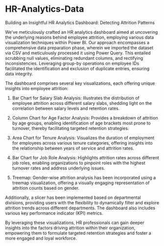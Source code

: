 # HR-Analytics-Data

Building an Insightful HR Analytics Dashboard: Detecting Attrition Patterns 

We've meticulously crafted an HR analytics dashboard aimed at uncovering the underlying reasons behind employee attrition, employing various data visualization techniques within Power BI. Our approach encompasses a comprehensive data preparation phase, wherein we imported the dataset via CSV and meticulously processed it using Power Query. This entailed scrubbing null values, eliminating redundant columns, and rectifying inconsistencies. Leveraging group-by operations on employee IDs facilitated the identification and exclusion of duplicate entries, ensuring data integrity.

The dashboard comprises several key visualizations, each offering unique insights into employee attrition:

1) Bar Chart for Salary Slab Analysis: Illustrates the distribution of employee attrition across different salary slabs, shedding light on the correlation between salary levels and retention rates.

2) Column Chart for Age Factor Analysis: Provides a breakdown of attrition by age groups, enabling identification of age brackets most prone to turnover, thereby facilitating targeted retention strategies.
   
3) Area Chart for Tenure Analysis: Visualizes the duration of employment for employees across various tenure categories, offering insights into the relationship between years of service and attrition rates.

4) Bar Chart for Job Role Analysis: Highlights attrition rates across different job roles, enabling organizations to pinpoint roles with the highest turnover rates and address underlying issues.

5) Treemap: Gender-wise attrition analysis has been incorporated using a treemap visualization, offering a visually engaging representation of attrition counts based on gender.

Additionally, a slicer has been implemented based on departmental divisions, providing users with the flexibility to dynamically filter and explore attrition trends across different departments. The dashboard also includes various key performance indicator (KPI) metrics.

By leveraging these visualizations, HR professionals can gain deeper insights into the factors driving attrition within their organization, empowering them to formulate targeted retention strategies and foster a more engaged and loyal workforce.
